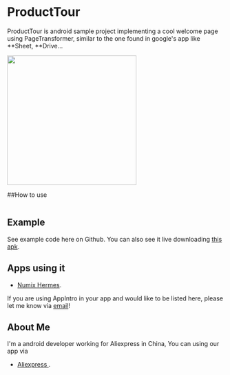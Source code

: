# ProductTour
ProductTour is android sample project implementing a cool welcome page using PageTransformer, similar to the one found in  google's app like **Sheet, **Drive...

<img src="https://github.com/matrixxun/ProductTour/blob/master/art/run.gif" width="300">

##How to use

```java

```

## Example
See example code here on Github. You can also see it live downloading [this apk](https://github.com/PaoloRotolo/AppIntro/raw/master/AppIntroExample/app/app-release.apk).

## Apps using it
 * [Numix Hermes](https://play.google.com/store/apps/details?id=org.numixproject.hermes).

If you are using AppIntro in your app and would like to be listed here, please let me know via [email](mailto:matrixxun@163.com)!

## About Me
I'm a android developer working for Aliexpress in China, You can using our app via
* [Aliexpress ](https://play.google.com/store/apps/details?id=com.alibaba.aliexpresshd).



